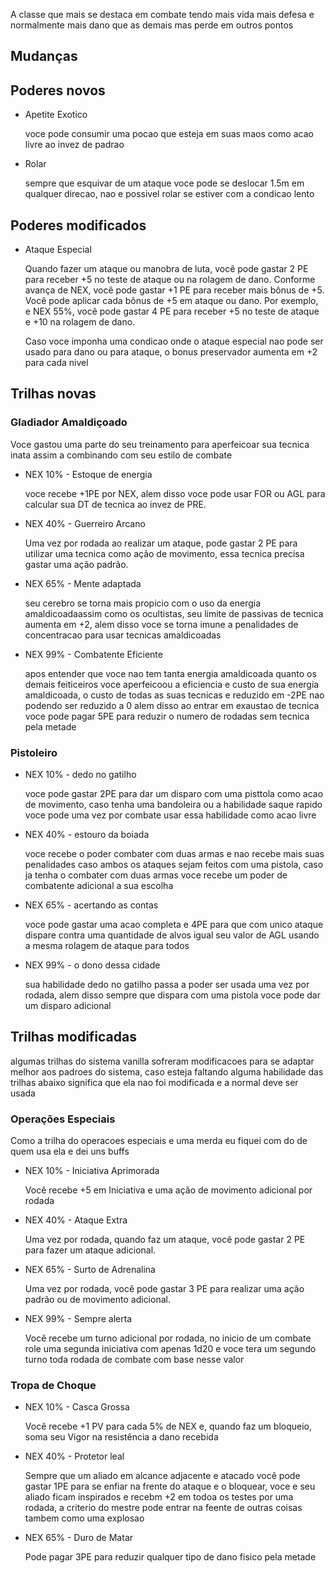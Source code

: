 A classe que mais se destaca em combate tendo mais vida mais defesa e normalmente mais dano que as demais mas perde em outros pontos

## Mudanças



## Poderes novos

- Apetite Exotico
    
    voce pode consumir uma pocao que esteja em suas maos como acao livre ao invez de padrao

- Rolar

    sempre que esquivar de um ataque voce pode se deslocar 1.5m em qualquer direcao, nao e possivel rolar se estiver com a condicao lento

## Poderes modificados

- Ataque Especial 
    
    Quando fazer um ataque ou manobra de luta, você pode gastar 2 PE para receber +5 no teste de ataque ou na rolagem de dano. Conforme avança de NEX, você pode gastar +1 PE para receber mais bônus de +5. Você pode aplicar cada bônus de +5 em ataque ou dano. Por exemplo, e NEX 55%, você pode gastar 4 PE para receber +5 no teste de ataque e +10 na rolagem de dano.

    Caso voce imponha uma condicao onde o ataque especial nao pode ser usado para dano ou para ataque, o bonus preservador aumenta em +2 para cada nivel

## Trilhas novas

### Gladiador Amaldiçoado

Voce gastou uma parte do seu treinamento para aperfeicoar sua tecnica inata assim a combinando com seu estilo de combate

- NEX 10% - Estoque de energia
    
    voce recebe +1PE por NEX, alem disso voce pode usar FOR ou AGL para calcular sua DT de tecnica ao invez de PRE.

- NEX 40% - Guerreiro Arcano
    
    Uma vez por rodada ao realizar um ataque, pode gastar 2 PE para utilizar uma tecnica como ação de movimento, essa tecnica precisa gastar uma ação padrão.

- NEX 65% - Mente adaptada
    
    seu cerebro se torna mais propicio com o uso da energia amaldicoadaassim como os ocultistas, seu limite de passivas de tecnica aumenta em +2, alem disso voce se torna imune a penalidades de concentracao para usar tecnicas amaldicoadas

- NEX 99% - Combatente Eficiente

    apos entender que voce nao tem tanta energia amaldicoada quanto os demais feiticeiros voce aperfeicoou a eficiencia e custo de sua energia amaldicoada, o custo de todas as suas tecnicas e reduzido em -2PE nao podendo ser reduzido a 0 alem disso ao entrar em exaustao de tecnica voce pode pagar 5PE para reduzir o numero de rodadas sem tecnica pela metade

### Pistoleiro

- NEX 10% - dedo no gatilho
    
    voce pode gastar 2PE para dar um disparo com uma pisttola como acao de movimento, caso tenha uma bandoleira ou a habilidade saque rapido voce pode uma vez por combate usar essa habilidade como acao livre

- NEX 40% - estouro da boiada
    
    voce recebe o poder combater com duas armas e nao recebe mais suas penalidades caso ambos os ataques sejam feitos com uma pistola, caso ja tenha o combater com duas armas voce recebe um poder de combatente adicional a sua escolha

- NEX 65% - acertando as contas
    
    voce pode gastar uma acao completa e 4PE para que com unico ataque dispare contra uma quantidade de alvos igual seu valor de AGL usando a mesma rolagem de ataque para todos

- NEX 99% - o dono dessa cidade 

    sua habilidade dedo no gatilho passa a poder ser usada uma vez por rodada, alem disso sempre que dispara com uma pistola voce pode dar um disparo adicional

## Trilhas modificadas

algumas trilhas do sistema vanilla sofreram modificacoes para se adaptar melhor aos padroes do sistema, caso esteja faltando alguma habilidade das trilhas abaixo significa que ela nao foi modificada e a normal deve ser usada

### Operações Especiais

Como a trilha do operacoes especiais e uma merda eu fiquei com do de quem usa ela e dei uns buffs

- NEX 10% - Iniciativa Aprimorada
    
    Você recebe +5 em Iniciativa e uma ação de movimento adicional por rodada

- NEX 40% - Ataque Extra
  
    Uma vez por rodada, quando faz um ataque, você pode gastar 2 PE para fazer um ataque adicional.

- NEX 65% - Surto de Adrenalina
  
    Uma vez por rodada, você pode gastar 3 PE para realizar uma ação padrão ou de movimento adicional.

- NEX 99% - Sempre alerta

    Você recebe um turno adicional por rodada, no inicio de um combate role uma segunda iniciativa com apenas 1d20 e voce tera um segundo turno toda rodada de combate com base nesse valor 

### Tropa de Choque

- NEX 10% - Casca Grossa
  
    Você recebe +1 PV para cada 5% de NEX e, quando faz um bloqueio, soma seu Vigor na resistência a dano recebida

- NEX 40% - Protetor leal
  
    Sempre que um aliado em alcance adjacente e atacado você pode gastar 1PE para se enfiar na frente do ataque e o bloquear, voce e seu aliado ficam inspirados e recebm +2 em todoa os testes por uma rodada, a criterio do mestre pode entrar na feente de outras coisas tambem como uma explosao

- NEX 65% - Duro de Matar
  
    Pode pagar 3PE para reduzir qualquer tipo de dano fisico pela metade
